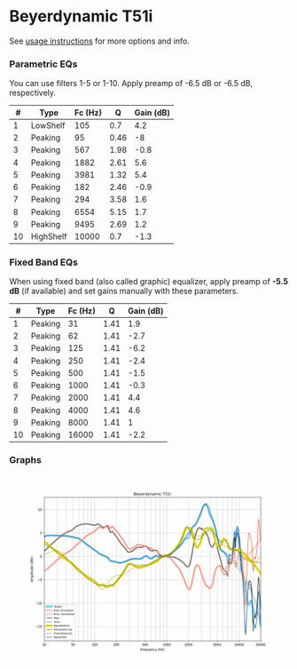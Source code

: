 # Beyerdynamic T51i
See [usage instructions](https://github.com/jaakkopasanen/AutoEq#usage) for more options and info.

### Parametric EQs
You can use filters 1-5 or 1-10. Apply preamp of -6.5 dB or -6.5 dB, respectively.

|   # | Type      |   Fc (Hz) |    Q |   Gain (dB) |
|-----|-----------|-----------|------|-------------|
|   1 | LowShelf  |       105 | 0.7  |         4.2 |
|   2 | Peaking   |        95 | 0.46 |        -8   |
|   3 | Peaking   |       567 | 1.98 |        -0.8 |
|   4 | Peaking   |      1882 | 2.61 |         5.6 |
|   5 | Peaking   |      3981 | 1.32 |         5.4 |
|   6 | Peaking   |       182 | 2.46 |        -0.9 |
|   7 | Peaking   |       294 | 3.58 |         1.6 |
|   8 | Peaking   |      6554 | 5.15 |         1.7 |
|   9 | Peaking   |      9495 | 2.69 |         1.2 |
|  10 | HighShelf |     10000 | 0.7  |        -1.3 |

### Fixed Band EQs
When using fixed band (also called graphic) equalizer, apply preamp of **-5.5 dB** (if available) and set gains manually with these parameters.

|   # | Type    |   Fc (Hz) |    Q |   Gain (dB) |
|-----|---------|-----------|------|-------------|
|   1 | Peaking |        31 | 1.41 |         1.9 |
|   2 | Peaking |        62 | 1.41 |        -2.7 |
|   3 | Peaking |       125 | 1.41 |        -6.2 |
|   4 | Peaking |       250 | 1.41 |        -2.4 |
|   5 | Peaking |       500 | 1.41 |        -1.5 |
|   6 | Peaking |      1000 | 1.41 |        -0.3 |
|   7 | Peaking |      2000 | 1.41 |         4.4 |
|   8 | Peaking |      4000 | 1.41 |         4.6 |
|   9 | Peaking |      8000 | 1.41 |         1   |
|  10 | Peaking |     16000 | 1.41 |        -2.2 |

### Graphs
![](./Beyerdynamic%20T51i.png)
